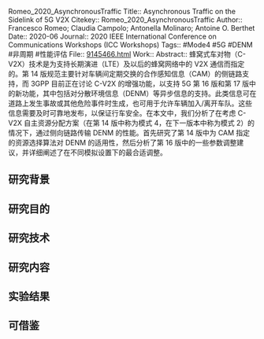 Romeo\_2020\_AsynchronousTraffic
Title:: Asynchronous Traffic on the Sidelink of 5G V2X
Citekey:: Romeo\_2020\_AsynchronousTraffic
Author:: Francesco Romeo; Claudia Campolo; Antonella Molinaro; Antoine O. Berthet
Date:: 2020-06
Journal:: 2020 IEEE International Conference on Communications Workshops (ICC Workshops)
Tags:: #Mode4 #5G #DENM #非周期 #性能评估 
File:: [9145466.html](zotero://open-pdf/0_WVUQRW9Y)
Work::
Abstract:: 蜂窝式车对物（C-V2X）技术是为支持长期演进（LTE）及以后的蜂窝网络中的 V2X 通信而指定的。第 14 版规范主要针对车辆间定期交换的合作感知信息（CAM）的侧链路支持，而 3GPP 目前正在讨论 C-V2X 的增强功能，以支持 5G 第 16 版和第 17 版中的新功能，其中包括对分散环境信息（DENM）等异步信息的支持。此类信息可在道路上发生事故或其他危险事件时生成，也可用于允许车辆加入/离开车队。这些信息需要及时可靠地发布，以保证行车安全。在本文中，我们分析了在考虑 C-V2X 自主资源分配方案（在第 14 版中称为模式 4，在下一版本中称为模式 2）的情况下，通过侧向链路传输 DENM 的性能。首先研究了第 14 版中为 CAM 指定的资源选择算法对 DENM 的适用性，然后分析了第 16 版中的一些参数调整建议，并详细阐述了在不同模拟设置下的最合适调整。
## 研究背景
## 研究目的
## 研究技术
## 研究内容
## 实验结果
## 可借鉴
